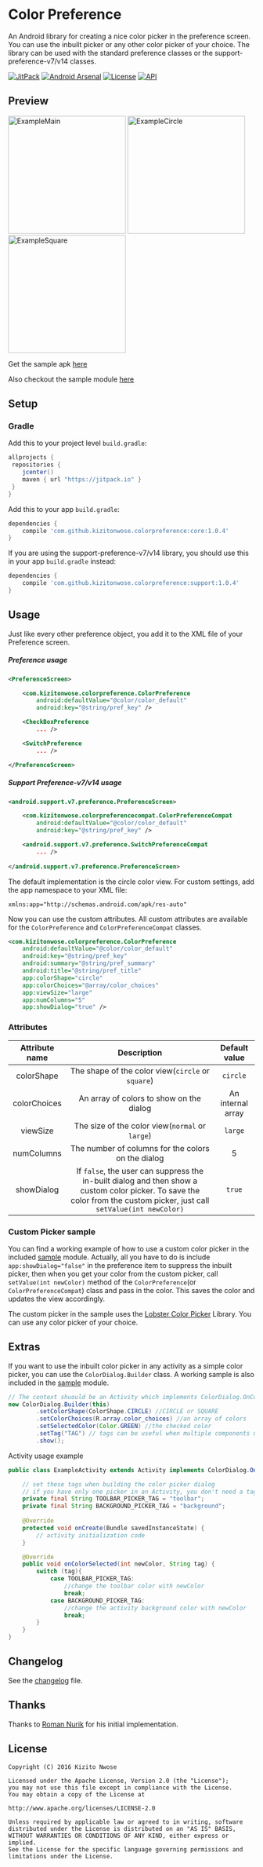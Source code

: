 # Color Preference

An Android library for creating a nice color picker in the preference screen. You can use the inbuilt picker or any other color picker of your choice. The library can be used with the standard preference classes or the support-preference-v7/v14 classes.

[![JitPack](https://jitpack.io/v/kizitonwose/colorpreference.svg)](https://jitpack.io/#kizitonwose/colorpreference) 
[![Android Arsenal](https://img.shields.io/badge/Android%20Arsenal-Color%20Preference-brightgreen.svg)](https://android-arsenal.com/details/1/4401) 
[![License](https://img.shields.io/badge/License-Apache%202.0-blue.svg)](http://www.apache.org/licenses/LICENSE-2.0) 
[![API](https://img.shields.io/badge/API-14%2B-9C27B0.svg)](https://android-arsenal.com/api?level=14)


## Preview

<img src="/art/screenshot_1.png" alt="ExampleMain" width="240"> <img src="/art/screenshot_2.png" alt="ExampleCircle" width="240"> <img src="/art/screenshot_3.png" alt="ExampleSquare" width="240">

Get the sample apk [here](https://github.com/kizitonwose/colorpreference/releases/download/1.0.4/sample-1.0.4.apk) 

Also checkout the sample module [here](/sample/)

## Setup

### Gradle

Add this to your project level `build.gradle`:

```groovy
allprojects {
 repositories {
    jcenter()
    maven { url "https://jitpack.io" }
 }
}
```

Add this to your app `build.gradle`:

```groovy
dependencies {
	compile 'com.github.kizitonwose.colorpreference:core:1.0.4'
}
```
If you are using the support-preference-v7/v14 library, you should use this in your app `build.gradle` instead:

```groovy
dependencies {
	compile 'com.github.kizitonwose.colorpreference:support:1.0.4'
}
```

## Usage


Just like every other preference object, you add it to the XML file of your Preference screen.

##### Preference usage

```xml
<PreferenceScreen>

	<com.kizitonwose.colorpreference.ColorPreference
		android:defaultValue="@color/color_default"
		android:key="@string/pref_key" />

	<CheckBoxPreference
		... />

	<SwitchPreference
		... />

</PreferenceScreen>
```

##### Support Preference-v7/v14 usage

```xml
<android.support.v7.preference.PreferenceScreen> 

	<com.kizitonwose.colorpreferencecompat.ColorPreferenceCompat
		android:defaultValue="@color/color_default"
		android:key="@string/pref_key" />

	<android.support.v7.preference.SwitchPreferenceCompat
		... />
		
</android.support.v7.preference.PreferenceScreen>
```

The default implementation is the circle color view. For custom settings, add the app namespace to your XML file:

`xmlns:app="http://schemas.android.com/apk/res-auto"`

Now you can use the custom attributes. All custom attributes are available for the `ColorPreference` and `ColorPreferenceCompat` classes.

```xml
<com.kizitonwose.colorpreference.ColorPreference
	android:defaultValue="@color/color_default"
	android:key="@string/pref_key"
	android:summary="@string/pref_summary"
	android:title="@string/pref_title"
	app:colorShape="circle"
	app:colorChoices="@array/color_choices"
	app:viewSize="large"
	app:numColumns="5"
	app:showDialog="true" />
```


### Attributes

|Attribute name|Description|Default value|
|:-:|:-:|:-:|
|colorShape|The shape of the color view(`circle` or `square`)| `circle`|
|colorChoices|An array of colors to show on the dialog| An internal array |
|viewSize|The size of the color view(`normal` or `large`) |`large`|
|numColumns|The number of columns for the colors on the dialog| 5 |
|showDialog|If `false`, the user can suppress the in-built dialog and then show a custom color picker. To save the color from the custom picker, just call `setValue(int newColor)`| `true` |


### Custom Picker sample

You can find a working example of how to use a custom color picker in the included [sample](/sample/) module. 
Actually, all you have to do is include `app:showDialog="false"` in the preference item to suppress the inbuilt picker, then when you get your color from the custom picker, call `setValue(int newColor)` method of the `ColorPreference`(or `ColorPreferenceCompat`) class and pass in the color. This saves the color and updates the view accordingly.

The custom picker in the sample uses the [Lobster Color Picker](https://github.com/LarsWerkman/Lobsterpicker) Library. You can use any color picker of your choice.


## Extras

If you want to use the inbuilt color picker in any activity as a simple color picker, you can use the `ColorDialog.Builder` class. A working sample is also included in the [sample](/sample/) module.

```java
// The context shuould be an Activity which implements ColorDialog.OnColorSelectedListener
new ColorDialog.Builder(this)
		.setColorShape(ColorShape.CIRCLE) //CIRCLE or SQUARE
		.setColorChoices(R.array.color_choices) //an array of colors
		.setSelectedColor(Color.GREEN) //the checked color
		.setTag("TAG") // tags can be useful when multiple components use the picker within an activity
		.show();

```

Activity usage example
```java
public class ExampleActivity extends Activity implements ColorDialog.OnColorSelectedListener {

	// set these tags when building the color picker dialog
	// if you have only one picker in an Activity, you don't need a tag
	private final String TOOLBAR_PICKER_TAG = "toolbar";
    private final String BACKGROUND_PICKER_TAG = "background";
    
    @Override
    protected void onCreate(Bundle savedInstanceState) {
        // activity initialization code
    }

    @Override
    public void onColorSelected(int newColor, String tag) {
		switch (tag){
			case TOOLBAR_PICKER_TAG:
				//change the toolbar color with newColor
				break;
			case BACKGROUND_PICKER_TAG:
				//change the activity background color with newColor
				break;
        }
    }
}
```

## Changelog

See the [changelog](/CHANGELOG.md) file.


## Thanks

Thanks to [Roman Nurik](https://github.com/romannurik) for his initial implementation.


## License

```
Copyright (C) 2016 Kizito Nwose

Licensed under the Apache License, Version 2.0 (the "License");
you may not use this file except in compliance with the License.
You may obtain a copy of the License at

http://www.apache.org/licenses/LICENSE-2.0

Unless required by applicable law or agreed to in writing, software
distributed under the License is distributed on an "AS IS" BASIS,
WITHOUT WARRANTIES OR CONDITIONS OF ANY KIND, either express or implied.
See the License for the specific language governing permissions and
limitations under the License.
```
